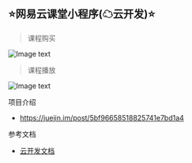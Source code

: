 ## ⭐网易云课堂小程序(☁云开发)⭐

> 课程购买 

![Image text](https://github.com/MarchYuanx/study163/blob/master/view/view.gif)

> 课程播放


![Image text](https://github.com/MarchYuanx/study163/blob/master/view/play.gif)

项目介绍 
- https://juejin.im/post/5bf96658518825741e7bd1a4


参考文档

- [云开发文档](https://developers.weixin.qq.com/miniprogram/dev/wxcloud/basis/getting-started.html)

